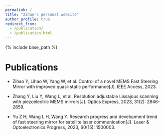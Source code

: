```yaml
---
permalink: /
title: "Zihao's personal website"
author_profile: true
redirect_from: 
  - /publication/
  - /publication.html
---
```


{% include base_path %} 

Publications
=====
* Zihao Y, Lihao W, Yang W, et al. Control of a novel MEMS Fast Steering Mirror with improved quasi-static performance[J]. IEEE Access, 2023.

* Zhang Y, Liu Y, Wang L, et al. Resolution adjustable Lissajous scanning with piezoelectric MEMS mirrors[J]. Optics Express, 2023, 31(2): 2846-2859.

* Yu Z H, Wang L H, Wang Y. Research progress and development trend of fast steering mirror for satellite laser communication[J]. Laser & Optoelectronics Progress, 2023, 60(15): 1500003.
